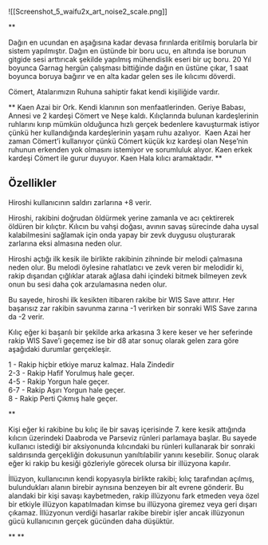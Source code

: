 ![[Screenshot_5_waifu2x_art_noise2_scale.png]]

**

Dağın en ucundan en aşağısına kadar devasa fırınlarda eritilmiş borularla bir sistem yapılmıştır. Dağın en üstünde bir boru ucu, en altında ise borunun gitgide sesi arttırıcak şekilde yapılmış mühendislik eseri bir uç boru. 20 Yıl boyunca Garnag hergün çalışması bittiğinde dağın en üstüne çıkar, 1 saat boyunca boruya bağırır ve en alta kadar gelen ses ile kılıcımı döverdi.

Cömert, Atalarımızın Ruhuna sahiptir fakat kendi kişiliğide vardır.

**
Kaen Azai bir Ork. Kendi klanının son menfaatlerinden. Geriye Babası, Annesi ve 2 kardeşi Cömert ve Neşe kaldı. Kılıçlarında bulunan kardeşlerinin ruhlarını kırıp mümkün olduğunca hızlı gerçek bedenlere kavuşturmak istiyor çünkü her kullandığında kardeşlerinin yaşam ruhu azalıyor.  Kaen Azai her zaman Cömert’i kullanıyor çünkü Cömert küçük kız kardeşi olan Neşe’nin ruhunun erkenden yok olmasını istemiyor ve sorumluluk alıyor. Kaen erkek kardeşi Cömert ile gurur duyuyor. Kaen Hala kılıcı aramaktadır. 
**

## Özellikler


Hiroshi kullanıcının saldırı zarlarına +8 verir.

Hiroshi, rakibini doğrudan öldürmek yerine zamanla ve acı çektirerek öldüren bir kılıçtır. Kılıcın bu vahşi doğası, avının savaş sürecinde daha uysal kalabilmesini sağlamak için onda yapay bir zevk duygusu oluşturarak zarlarına eksi almasına neden olur.

Hiroshi açtığı ilk kesik ile birlikte rakibinin zihninde bir melodi çalmasına neden olur. Bu melodi öylesine rahatlatıcı ve zevk veren bir melodidir ki, rakip dışarıdan çığlıklar atarak ağlasa dahi içindeki bitmek bilmeyen zevk onun bu sesi daha çok arzulamasına neden olur. 

Bu sayede, hiroshi ilk kesikten itibaren rakibe bir WIS Save attırır. Her başarısız zar rakibin savunma zarına -1 verirken bir sonraki WIS Save zarına da -2 verir.

Kılıç eğer ki başarılı bir şekilde arka arkasına 3 kere keser ve her seferinde rakip WIS Save’i geçemez ise bir d8 atar sonuç olarak gelen zara göre aşağıdaki durumlar gerçekleşir.

1 - Rakip hiçbir etkiye maruz kalmaz. Hala Zindedir  
2-3 - Rakip Hafif Yorulmuş hale geçer.  
4-5 - Rakip Yorgun hale geçer.  
6-7 - Rakip Aşırı Yorgun hale geçer.  
8 - Rakip Perti Çıkmış hale geçer.


**

Kişi eğer ki rakibine bu kılıç ile bir savaş içerisinde 7. kere kesik attığında kılıcın üzerindeki Daabroda ve Parseviz rünleri parlamaya başlar. Bu sayede kullanıcı istediği bir aksiyonunda kılıcındaki bu rünleri kullanarak bir sonraki saldırısında gerçekliğin dokusunun yanıltılabilir yanını kesebilir. Sonuç olarak eğer ki rakip bu kesiği gözleriyle görecek olursa bir illüzyona kapılır.

İllüzyon, kullanıcının kendi kopyasıyla birlikte rakibi; kılıç tarafından açılmış, bulundukları alanın birebir aynısına benzeyen bir alt evrene gönderir. Bu alandaki bir kişi savaşı kaybetmeden, rakip illüzyonu fark etmeden veya özel bir etkiyle illüzyon kapatılmadan kimse bu illüzyona giremez veya geri dışarı çıkamaz. İllüzyonun verdiği hasarlar rakibe birebir işler ancak illüzyonun gücü kullanıcının gerçek gücünden daha düşüktür.

**
**

